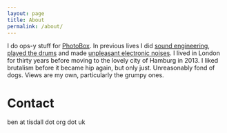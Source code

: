 ```yaml
---
layout: page
title: About
permalink: /about/
---
```


I do ops-y stuff for [PhotoBox](https://www.photobox.co.uk/). In previous lives I did [sound engineering](http://www.bbc.co.uk/5live), [played the drums](https://www.youtube.com/watch?v=vU4YxoI3gVE) and made [unpleasant electronic noises](https://www.youtube.com/watch?v=EWEZgbvNbag). I lived in London for thirty years before moving to the lovely city of Hamburg in 2013. I liked brutalism before it became hip again, but only just. Unreasonably fond of dogs. Views are my own, particularly the grumpy ones.

# Contact

ben at tisdall dot org dot uk
